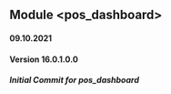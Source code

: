 ## Module <pos_dashboard>

#### 09.10.2021
#### Version 16.0.1.0.0

##### Initial Commit for pos_dashboard

